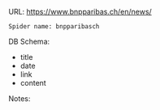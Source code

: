 URL: https://www.bnpparibas.ch/en/news/

    Spider name: bnpparibasch

DB Schema:
- title
- date
- link
- content

Notes:
